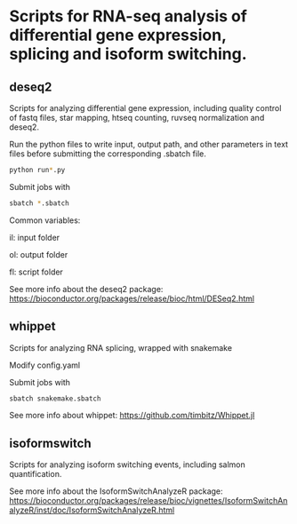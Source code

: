 # Scripts for RNA-seq analysis of differential gene expression, splicing and isoform switching.
## deseq2
Scripts for analyzing differential gene expression, including quality control of fastq files, star mapping, htseq counting, ruvseq normalization and deseq2.

Run the python files to write input, output path, and other parameters in text files before submitting the corresponding .sbatch file.
```bash
python run*.py
```

Submit jobs with
```bash
sbatch *.sbatch
```

Common variables:

il: input folder

ol: output folder

fl: script folder

See more info about the deseq2 package: https://bioconductor.org/packages/release/bioc/html/DESeq2.html

## whippet
Scripts for analyzing RNA splicing, wrapped with snakemake

Modify config.yaml

Submit jobs with 
```bash
sbatch snakemake.sbatch
```
See more info about whippet: https://github.com/timbitz/Whippet.jl

## isoformswitch
Scripts for analyzing isoform switching events, including salmon quantification.

See more info about the IsoformSwitchAnalyzeR package: https://bioconductor.org/packages/release/bioc/vignettes/IsoformSwitchAnalyzeR/inst/doc/IsoformSwitchAnalyzeR.html


